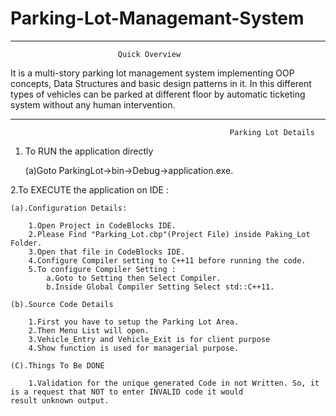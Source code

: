 # Parking-Lot-Managemant-System

----------------------------------------------------------------------------------------------------------------------------------
							Quick Overview

It is a multi-story parking lot management system implementing OOP concepts, Data Structures and basic design patterns in it. 
In this different types of vehicles can be parked at different floor by automatic ticketing system without any human intervention.

----------------------------------------------------------------------------------------------------------------------------------

                                                     Parking Lot Details

1. To RUN the application directly 

	(a)Goto ParkingLot->bin->Debug->application.exe.

2.To EXECUTE the application on IDE :

	(a).Configuration Details:

		1.Open Project in CodeBlocks IDE.
		2.Please Find "Parking_Lot.cbp"(Project File) inside Paking_Lot Folder.
		3.Open that file in CodeBlocks IDE.
		4.Configure Compiler setting to C++11 before running the code.
		5.To configure Compiler Setting :
			a.Goto to Setting then Select Compiler.
			b.Inside Global Compiler Setting Select std::C++11.

	(b).Source Code Details

		1.First you have to setup the Parking Lot Area.
		2.Then Menu List will open.
		3.Vehicle_Entry and Vehicle_Exit is for client purpose
		4.Show function is used for managerial purpose.

	(C).Things To Be DONE

		1.Validation for the unique generated Code in not Written. So, it is a request that NOT to enter INVALID code it would     		     result unknown output.
